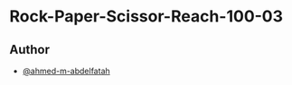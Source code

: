 # Rock-Paper-Scissor-Reach-100-03

## Author

- [@ahmed-m-abdelfatah](https://github.com/ahmed-m-abdelfatah/Games_Web)
